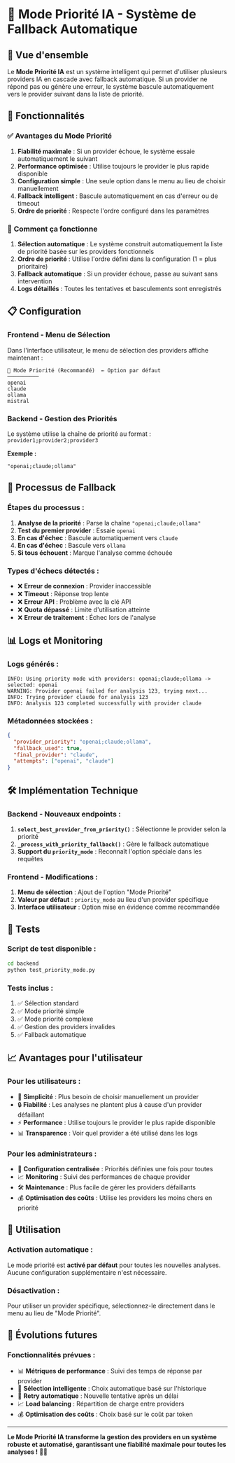 # 🔄 Mode Priorité IA - Système de Fallback Automatique

## 🎯 **Vue d'ensemble**

Le **Mode Priorité IA** est un système intelligent qui permet d'utiliser plusieurs providers IA en cascade avec fallback automatique. Si un provider ne répond pas ou génère une erreur, le système bascule automatiquement vers le provider suivant dans la liste de priorité.

## 🚀 **Fonctionnalités**

### ✅ **Avantages du Mode Priorité**

1. **Fiabilité maximale** : Si un provider échoue, le système essaie automatiquement le suivant
2. **Performance optimisée** : Utilise toujours le provider le plus rapide disponible
3. **Configuration simple** : Une seule option dans le menu au lieu de choisir manuellement
4. **Fallback intelligent** : Bascule automatiquement en cas d'erreur ou de timeout
5. **Ordre de priorité** : Respecte l'ordre configuré dans les paramètres

### 🔧 **Comment ça fonctionne**

1. **Sélection automatique** : Le système construit automatiquement la liste de priorité basée sur les providers fonctionnels
2. **Ordre de priorité** : Utilise l'ordre défini dans la configuration (1 = plus prioritaire)
3. **Fallback automatique** : Si un provider échoue, passe au suivant sans intervention
4. **Logs détaillés** : Toutes les tentatives et basculements sont enregistrés

## 📋 **Configuration**

### **Frontend - Menu de Sélection**

Dans l'interface utilisateur, le menu de sélection des providers affiche maintenant :

```
🔄 Mode Priorité (Recommandé)  ← Option par défaut
──────────
openai
claude
ollama
mistral
```

### **Backend - Gestion des Priorités**

Le système utilise la chaîne de priorité au format : `provider1;provider2;provider3`

**Exemple :**
```
"openai;claude;ollama"
```

## 🔄 **Processus de Fallback**

### **Étapes du processus :**

1. **Analyse de la priorité** : Parse la chaîne `"openai;claude;ollama"`
2. **Test du premier provider** : Essaie `openai`
3. **En cas d'échec** : Bascule automatiquement vers `claude`
4. **En cas d'échec** : Bascule vers `ollama`
5. **Si tous échouent** : Marque l'analyse comme échouée

### **Types d'échecs détectés :**

- ❌ **Erreur de connexion** : Provider inaccessible
- ❌ **Timeout** : Réponse trop lente
- ❌ **Erreur API** : Problème avec la clé API
- ❌ **Quota dépassé** : Limite d'utilisation atteinte
- ❌ **Erreur de traitement** : Échec lors de l'analyse

## 📊 **Logs et Monitoring**

### **Logs générés :**

```
INFO: Using priority mode with providers: openai;claude;ollama -> selected: openai
WARNING: Provider openai failed for analysis 123, trying next...
INFO: Trying provider claude for analysis 123
INFO: Analysis 123 completed successfully with provider claude
```

### **Métadonnées stockées :**

```json
{
  "provider_priority": "openai;claude;ollama",
  "fallback_used": true,
  "final_provider": "claude",
  "attempts": ["openai", "claude"]
}
```

## 🛠️ **Implémentation Technique**

### **Backend - Nouveaux endpoints :**

1. **`select_best_provider_from_priority()`** : Sélectionne le provider selon la priorité
2. **`_process_with_priority_fallback()`** : Gère le fallback automatique
3. **Support du `priority_mode`** : Reconnaît l'option spéciale dans les requêtes

### **Frontend - Modifications :**

1. **Menu de sélection** : Ajout de l'option "Mode Priorité"
2. **Valeur par défaut** : `priority_mode` au lieu d'un provider spécifique
3. **Interface utilisateur** : Option mise en évidence comme recommandée

## 🧪 **Tests**

### **Script de test disponible :**

```bash
cd backend
python test_priority_mode.py
```

### **Tests inclus :**

1. ✅ Sélection standard
2. ✅ Mode priorité simple
3. ✅ Mode priorité complexe
4. ✅ Gestion des providers invalides
5. ✅ Fallback automatique

## 📈 **Avantages pour l'utilisateur**

### **Pour les utilisateurs :**

- 🎯 **Simplicité** : Plus besoin de choisir manuellement un provider
- 🔒 **Fiabilité** : Les analyses ne plantent plus à cause d'un provider défaillant
- ⚡ **Performance** : Utilise toujours le provider le plus rapide disponible
- 📊 **Transparence** : Voir quel provider a été utilisé dans les logs

### **Pour les administrateurs :**

- 🔧 **Configuration centralisée** : Priorités définies une fois pour toutes
- 📈 **Monitoring** : Suivi des performances de chaque provider
- 🛠️ **Maintenance** : Plus facile de gérer les providers défaillants
- 💰 **Optimisation des coûts** : Utilise les providers les moins chers en priorité

## 🚀 **Utilisation**

### **Activation automatique :**

Le mode priorité est **activé par défaut** pour toutes les nouvelles analyses. Aucune configuration supplémentaire n'est nécessaire.

### **Désactivation :**

Pour utiliser un provider spécifique, sélectionnez-le directement dans le menu au lieu de "Mode Priorité".

## 🔮 **Évolutions futures**

### **Fonctionnalités prévues :**

- 📊 **Métriques de performance** : Suivi des temps de réponse par provider
- 🎯 **Sélection intelligente** : Choix automatique basé sur l'historique
- 🔄 **Retry automatique** : Nouvelle tentative après un délai
- 📈 **Load balancing** : Répartition de charge entre providers
- 💰 **Optimisation des coûts** : Choix basé sur le coût par token

---

**Le Mode Priorité IA transforme la gestion des providers en un système robuste et automatisé, garantissant une fiabilité maximale pour toutes les analyses !** 🎯✨
